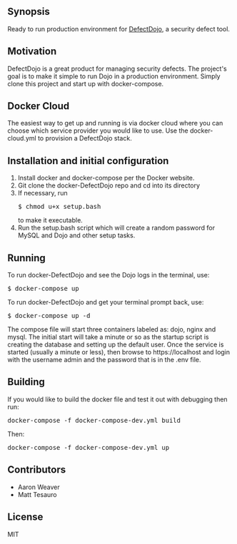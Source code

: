 ## Synopsis

Ready to run production environment for [DefectDojo](https://github.com/aaronweaver/django-DefectDojo), a security defect tool.

## Motivation

DefectDojo is a great product for managing security defects. The project's goal is to make it simple to run Dojo in a production environment. Simply clone this project and start up with docker-compose.

## Docker Cloud

The easiest way to get up and running is via docker cloud where you can choose which service provider you would like to use. Use the docker-cloud.yml to provision a DefectDojo stack.

## Installation and initial configuration

1. Install docker and docker-compose per the Docker website.
1. Git clone the docker-DefectDojo repo and cd into its directory
1. If necessary, run <pre>$ chmod u+x setup.bash</pre> to make it executable.
1. Run the setup.bash script which will create a random password for MySQL and Dojo and other setup tasks.

## Running

To run docker-DefectDojo and see the Dojo logs in the terminal, use:
<pre>$ docker-compose up</pre>

To run docker-DefectDojo and get your terminal prompt back, use:
<pre>$ docker-compose up -d</pre>


The compose file will start three containers labeled as: dojo, nginx and mysql. The initial start will take a minute or so as the startup script is creating the database and setting up the default user. Once the service is started (usually a minute or less), then browse to https://localhost and login with the username admin and the password that is in the .env file.

## Building

If you would like to build the docker file and test it out with debugging then run:

<pre>docker-compose -f docker-compose-dev.yml build</pre>

Then:

<pre>docker-compose -f docker-compose-dev.yml up</pre>

## Contributors

* Aaron Weaver
* Matt Tesauro

## License

MIT
